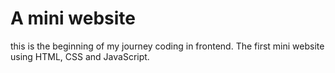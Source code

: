 # A mini website
this is the beginning of my journey coding in frontend. The first mini website using HTML, CSS and JavaScript.
